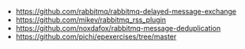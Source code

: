 - https://github.com/rabbitmq/rabbitmq-delayed-message-exchange
- https://github.com/mikev/rabbitmq_rss_plugin
- https://github.com/noxdafox/rabbitmq-message-deduplication
- https://github.com/pichi/epexercises/tree/master
